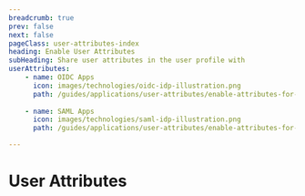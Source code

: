 ```yaml
---
breadcrumb: true
prev: false
next: false
pageClass: user-attributes-index
heading: Enable User Attributes
subHeading: Share user attributes in the user profile with
userAttributes:
    - name: OIDC Apps
      icon: images/technologies/oidc-idp-illustration.png
      path: /guides/applications/user-attributes/enable-attributes-for-oidc-app/
    
    - name: SAML Apps
      icon: images/technologies/saml-idp-illustration.png
      path: /guides/applications/user-attributes/enable-attributes-for-saml-app/

---
```


# User Attributes

<UserAttributesOverview/>
